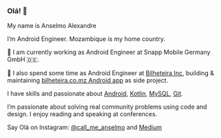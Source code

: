### Olá! 👋

My name is Anselmo Alexandre

I’m Android Engineer. Mozambique is my home country.

🔭 I am currently working as Android Engineer at Snapp Mobile Germany GmbH 🇩🇪.

🔭 I also spend some time as Android Engineer at [Bilheteira Inc](https://www.bilheteira.co.mz), building & maintaining [bilheteira.co.mz Android app](https://play.google.com/store/apps/details?id=mz.co.bilheteira.bilheteira) as side project.

I have skills and passionate about [Android](https://github.com/topics/android), [Kotlin](https://github.com/topics/kotlin), [MySQL](https://github.com/topics/mysql), [Git](https://github.com/topics/git).

I’m passionate about solving real community problems using code and design. I enjoy reading and speaking at conferences.

Say Olá on Instagram: [@call_me_anselmo](https://www.instagram.com/call_me_anselmo/) and [Medium](https://medium.com/@anselmoalexandre)
